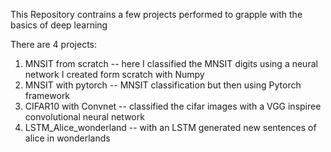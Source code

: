 This Repository contrains a few projects performed to grapple with the basics of deep learning

There are 4 projects:
1) MNSIT from scratch --  here I classified the MNSIT digits using a neural network I created form scratch with Numpy
2) MNSIT with pytorch -- MNSIT classification but then using Pytorch framework
3) CIFAR10 with Convnet -- classified the cifar images with a VGG inspiree convolutional neural network
4) LSTM_Alice_wonderland -- with an LSTM generated new sentences of alice in wonderlands
